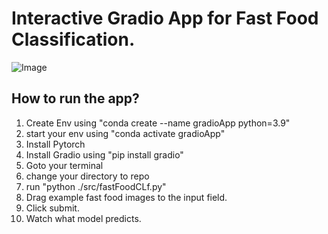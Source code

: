# Interactive Gradio App for Fast Food Classification.

<!-- ![Images](https://github.com/avizyt/fastFoodGradioApp/blob/main/extras/example_SS.png?raw=True) -->

![Image](../main/extras/example_SS.png)

## How to run the app?

1. Create Env using "conda create --name gradioApp python=3.9"
2. start your env using "conda activate gradioApp"
3. Install Pytorch
4. Install Gradio using "pip install gradio"
5. Goto your terminal
6. change your directory to repo
7. run "python ./src/fastFoodCLf.py"
8. Drag example fast food images to the input field.
9. Click submit.
10. Watch what model predicts.
